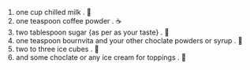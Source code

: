 1. one cup chilled milk . 🥛
2. one teaspoon coffee powder . ☕
3. two tablespoon sugar {as per as your taste} . 🧂
4. one teaspoon bournvita and your other choclate powders or syrup . 🍫
5. two to three ice cubes . 🧊
7. and some choclate or any ice cream for toppings . 🍨